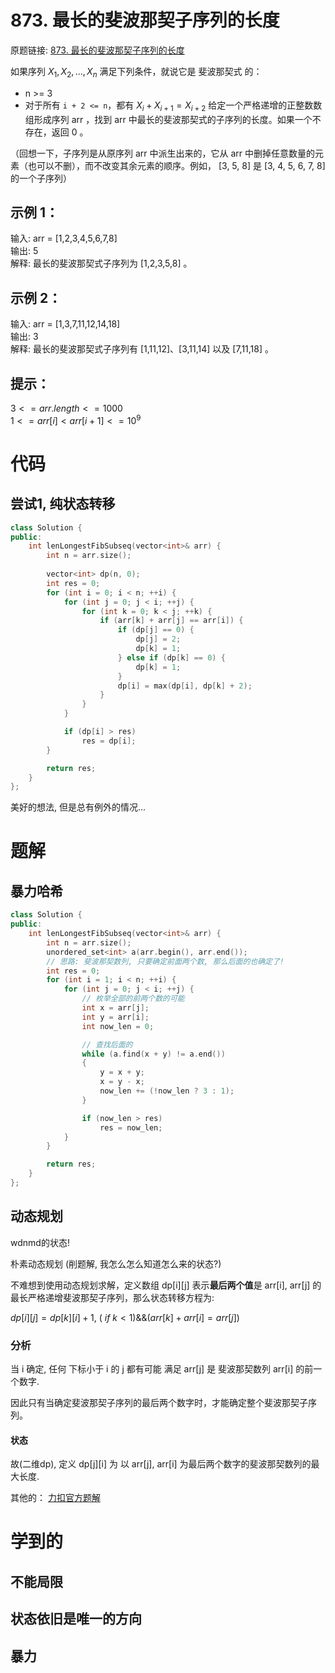 # 873. 最长的斐波那契子序列的长度
原题链接: [873. 最长的斐波那契子序列的长度](https://leetcode.cn/problems/length-of-longest-fibonacci-subsequence/description/)

如果序列 $X_1, X_2, ..., X_n$ 满足下列条件，就说它是 斐波那契式 的：

- n >= 3
- 对于所有 `i + 2 <= n`，都有 $X_i + X_{i+1} = X_{i+2}$
给定一个严格递增的正整数数组形成序列 arr ，找到 arr 中最长的斐波那契式的子序列的长度。如果一个不存在，返回  0 。

（回想一下，子序列是从原序列 arr 中派生出来的，它从 arr 中删掉任意数量的元素（也可以不删），而不改变其余元素的顺序。例如， [3, 5, 8] 是 [3, 4, 5, 6, 7, 8] 的一个子序列）

 

## 示例 1：

输入: arr = [1,2,3,4,5,6,7,8]<br>
输出: 5<br>
解释: 最长的斐波那契式子序列为 [1,2,3,5,8] 。
## 示例 2：

输入: arr = [1,3,7,11,12,14,18]<br>
输出: 3<br>
解释: 最长的斐波那契式子序列有 [1,11,12]、[3,11,14] 以及 [7,11,18] 。
 

## 提示：

$3 <= arr.length <= 1000$<br>
$1 <= arr[i] < arr[i + 1] <= 10^9$

# 代码
## 尝试1, 纯状态转移

```C++
class Solution {
public:
    int lenLongestFibSubseq(vector<int>& arr) {
        int n = arr.size();
        
        vector<int> dp(n, 0);
        int res = 0;
        for (int i = 0; i < n; ++i) {
            for (int j = 0; j < i; ++j) {
                for (int k = 0; k < j; ++k) {
                    if (arr[k] + arr[j] == arr[i]) {
                        if (dp[j] == 0) {
                            dp[j] = 2;
                            dp[k] = 1;
                        } else if (dp[k] == 0) {
                            dp[k] = 1;
                        }
                        dp[i] = max(dp[i], dp[k] + 2);
                    }
                }
            }

            if (dp[i] > res)
                res = dp[i];
        }

        return res;
    }
};
```

美好的想法, 但是总有例外的情况...

# 题解
## 暴力哈希

```C++
class Solution {
public:
    int lenLongestFibSubseq(vector<int>& arr) {
        int n = arr.size();
        unordered_set<int> a(arr.begin(), arr.end());
        // 思路: 斐波那契数列, 只要确定前面两个数, 那么后面的也确定了!
        int res = 0;
        for (int i = 1; i < n; ++i) {
            for (int j = 0; j < i; ++j) {
                // 枚举全部的前两个数的可能
                int x = arr[j];
                int y = arr[i];
                int now_len = 0;

                // 查找后面的
                while (a.find(x + y) != a.end())
                {
                    y = x + y;
                    x = y - x;
                    now_len += (!now_len ? 3 : 1);
                }

                if (now_len > res)
                    res = now_len;
            }
        }

        return res;
    }
};
```

## 动态规划
wdnmd的状态!

朴素动态规划 (削题解, 我怎么怎么知道怎么来的状态?)

不难想到使用动态规划求解，定义数组 dp[i][j] 表示**最后两个值**是 arr[i], arr[j] 的最长严格递增斐波那契子序列，那么状态转移方程为:

$dp[i][j]=dp[k][i]+1,\ (\ if\ k < 1) \&\& (arr[k] + arr[i] = arr[j])$

### 分析

当 i 确定, 任何 下标小于 i 的 j 都有可能 满足 arr[j] 是 斐波那契数列 arr[i] 的前一个数字.

因此只有当确定斐波那契子序列的最后两个数字时，才能确定整个斐波那契子序列。

#### 状态
故(二维dp), 定义 dp[j][i] 为 以 arr[j], arr[i] 为最后两个数字的斐波那契数列的最大长度.

其他的： [力扣官方题解](https://leetcode.cn/problems/length-of-longest-fibonacci-subsequence/solutions/1654336/zui-chang-de-fei-bo-na-qi-zi-xu-lie-de-c-8trz)

# 学到的
## 不能局限

## 状态依旧是唯一的方向

## 暴力
